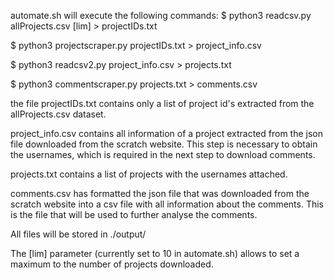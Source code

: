 automate.sh will execute the following commands:
$ python3 readcsv.py allProjects.csv [lim] > projectIDs.txt

$ python3 projectscraper.py projectIDs.txt > project_info.csv 

$ python3 readcsv2.py project_info.csv > projects.txt

$ python3 commentscraper.py projects.txt > comments.csv

the file projectIDs.txt contains only a list of project id's extracted from the allProjects.csv dataset.

project_info.csv contains all information of a project extracted from the json file downloaded from the scratch website. 
This step is necessary to obtain the usernames, which is required in the next step to download comments.

projects.txt contains a list of projects with the usernames attached.

comments.csv has formatted the json file that was downloaded from the scratch website into a csv file with all information about the comments. 
This is the file that will be used to further analyse the comments.

All files will be stored in ./output/ 

The [lim] parameter (currently set to 10 in automate.sh) allows to set a maximum to the number of projects downloaded.
